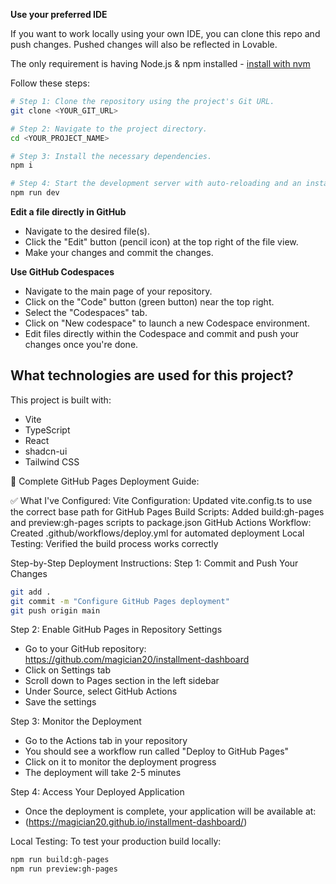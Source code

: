 
**Use your preferred IDE**

If you want to work locally using your own IDE, you can clone this repo and push changes. Pushed changes will also be reflected in Lovable.

The only requirement is having Node.js & npm installed - [install with nvm](https://github.com/nvm-sh/nvm#installing-and-updating)

Follow these steps:

```sh
# Step 1: Clone the repository using the project's Git URL.
git clone <YOUR_GIT_URL>

# Step 2: Navigate to the project directory.
cd <YOUR_PROJECT_NAME>

# Step 3: Install the necessary dependencies.
npm i

# Step 4: Start the development server with auto-reloading and an instant preview.
npm run dev
```

**Edit a file directly in GitHub**

- Navigate to the desired file(s).
- Click the "Edit" button (pencil icon) at the top right of the file view.
- Make your changes and commit the changes.

**Use GitHub Codespaces**

- Navigate to the main page of your repository.
- Click on the "Code" button (green button) near the top right.
- Select the "Codespaces" tab.
- Click on "New codespace" to launch a new Codespace environment.
- Edit files directly within the Codespace and commit and push your changes once you're done.

## What technologies are used for this project?

This project is built with:

- Vite
- TypeScript
- React
- shadcn-ui
- Tailwind CSS

🚀 Complete GitHub Pages Deployment Guide:

✅ What I've Configured:
Vite Configuration: Updated vite.config.ts to use the correct base path for GitHub Pages
Build Scripts: Added build:gh-pages and preview:gh-pages scripts to package.json
GitHub Actions Workflow: Created .github/workflows/deploy.yml for automated deployment
Local Testing: Verified the build process works correctly

 Step-by-Step Deployment Instructions:
Step 1: Commit and Push Your Changes
```sh
git add .
git commit -m "Configure GitHub Pages deployment"
git push origin main
```
Step 2: Enable GitHub Pages in Repository Settings
- Go to your GitHub repository: https://github.com/magician20/installment-dashboard
- Click on Settings tab
- Scroll down to Pages section in the left sidebar
- Under Source, select GitHub Actions
- Save the settings

Step 3: Monitor the Deployment
- Go to the Actions tab in your repository
- You should see a workflow run called "Deploy to GitHub Pages"
- Click on it to monitor the deployment progress
- The deployment will take 2-5 minutes

Step 4: Access Your Deployed Application
- Once the deployment is complete, your application will be available at:
- (https://magician20.github.io/installment-dashboard/)


Local Testing:
To test your production build locally:
```sh
npm run build:gh-pages
npm run preview:gh-pages
```